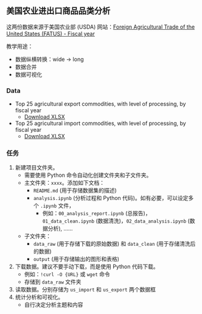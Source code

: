 
## 美国农业进出口商品品类分析

这两份数据来源于美国农业部 (USDA) 网站：[Foreign Agricultural Trade of the United States (FATUS) - Fiscal year](https://www.ers.usda.gov/data-products/foreign-agricultural-trade-of-the-united-states-fatus/fiscal-year)

教学用途：

- 数据纵横转换：wide &rarr; long
- 数据合并
- 数据可视化

### Data

- Top 25 agricultural export commodities, with level of processing, by fiscal year
  - [Download XLSX](https://ers.usda.gov/sites/default/files/_laserfiche/DataFiles/50441/fytop25hvpexp.xlsx?v=33751)
- Top 25 agricultural import commodities, with level of processing, by fiscal year
  - [Download XLSX](https://ers.usda.gov/sites/default/files/_laserfiche/DataFiles/50441/fytop25hvpimp.xlsx?v=90386)


### 任务

1. 新建项目文件夹。
    - 需要使用 Python 命令自动化创建文件夹和子文件夹。
    - 主文件夹：`xxxx`。添加如下文档：
      - `README.md` (用于存储数据集的描述)
      - `analysis.ipynb` (分析过程和 Python 代码)。如有必要，可以设定多个 `.ipynb` 文件，
        - 例如：`00_analysis_report.ipynb` (总报告)， `01_data_clean.ipynb` (数据清洗)，`02_data_analysis.ipynb` (数据分析), …… 
    - 子文件夹：
      - `data_raw` (用于存储下载的原始数据) 和 `data_clean` (用于存储清洗后的数据)
      - `output` (用于存储输出的图形和表格)
3. 下载数据。建议不要手动下载，而是使用 Python 代码下载。
    - 例如：`!curl -O {URL}` 或 `wget` 命令
    - 存储到 `data_raw` 文件夹
4. 读取数据。分别存储为 `us_import` 和 `us_export` 两个数据框
5. 统计分析和可视化。
    - 自行决定分析主题和内容